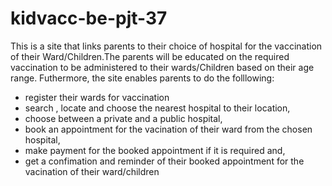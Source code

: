 # kidvacc-be-pjt-37
 This is a site that links parents to their choice of hospital for the vaccination of their Ward/Children.The parents will be educated on the required vaccination to be administered to their wards/Children  based on their age range. Futhermore, the site enables parents to do the folllowing:
 * register their wards for vaccination
 * search , locate and choose the nearest  hospital to their location,
 * choose between  a private and a public hospital,
 * book an appointment for the vacination of their ward from the chosen hospital,
 * make payment for the booked appointment if it is required and,
 * get a confimation  and reminder of their booked appointment for the vacination of their ward/children
